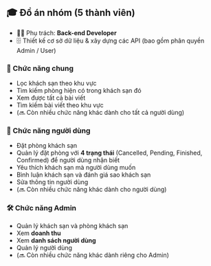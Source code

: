 ## 🎓 Đồ án nhóm (5 thành viên)

- 👨‍💻 Phụ trách: **Back-end Developer**  
- 🗄️ Thiết kế cơ sở dữ liệu & xây dựng các API (bao gồm phân quyền Admin / User) 

### 🔗 Chức năng chung
- Lọc khách sạn theo khu vực  
- Tìm kiếm phòng hiện có trong khách sạn đó  
- Xem được tất cả bài viết  
- Tìm kiếm bài viết theo khu vực  
- (🔜 Còn nhiều chức năng khác dành cho tất cả người dùng)  

### 👤 Chức năng người dùng
- Đặt phòng khách sạn  
- Quản lý đặt phòng với **4 trạng thái** (Cancelled, Pending, Finished, Confirmed) để người dùng nhận biết  
- Yêu thích khách sạn mà người dùng muốn  
- Bình luận khách sạn và đánh giá sao khách sạn  
- Sửa thông tin người dùng  
- (🔜 Còn nhiều chức năng khác dành cho người dùng)  

### 🛠️ Chức năng Admin
- Quản lý khách sạn và phòng khách sạn  
- Xem **doanh thu**  
- Xem **danh sách người dùng**  
- Quản lý người dùng  
- (🔜 Còn nhiều chức năng khác dành riêng cho Admin)  
